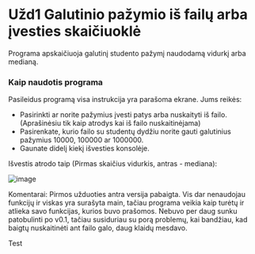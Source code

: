 # Užd1 Galutinio pažymio iš failų arba įvesties skaičiuoklė

Programa apskaičiuoja galutinį studento pažymį naudodamą vidurkį arba medianą.

### Kaip naudotis programa
Pasileidus programą visa instrukcija yra parašoma ekrane.
Jums reikės:
  * Pasirinkti ar norite pažymius įvesti patys arba nuskaityti iš failo. (Aprašinėsiu tik kaip atrodys kai iš failo nuskaitinėjama)
  * Pasirenkate, kurio failo su studentų dydžiu norite gauti galutinius pažymius 10000, 100000 ar 1000000.
  * Gaunate didelį kiekį išvesties konsolėje.

Išvestis atrodo taip (Pirmas skaičius vidurkis, antras - mediana):

![image](https://user-images.githubusercontent.com/69794082/134680213-418a7e4d-9cb3-4f0f-a8c1-3b1cf64173bd.png)


Komentarai:
Pirmos užduoties antra versija pabaigta. Vis dar nenaudojau funkcijų ir viskas yra surašyta main, tačiau programa veikia kaip turėtų ir atlieka savo funkcijas, kurios buvo prašomos. Nebuvo per daug sunku patobulinti po v0.1, tačiau susiduriau su porą problemų, kai bandžiau, kad baigtų nuskaitinėti ant failo galo, daug klaidų mesdavo.

Test
